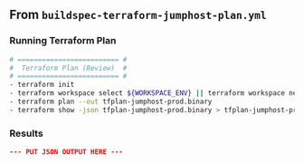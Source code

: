 ## From `buildspec-terraform-jumphost-plan.yml`

### Running Terraform Plan

```bash
# ========================= #
#  Terraform Plan (Review)  #
# ========================= #
- terraform init
- terraform workspace select ${WORKSPACE_ENV} || terraform workspace new ${WORKSPACE_ENV}
- terraform plan --out tfplan-jumphost-prod.binary
- terraform show -json tfplan-jumphost-prod.binary > tfplan-jumphost-prod.json
```

### Results

```json
--- PUT JSON OUTPUT HERE ---
```

